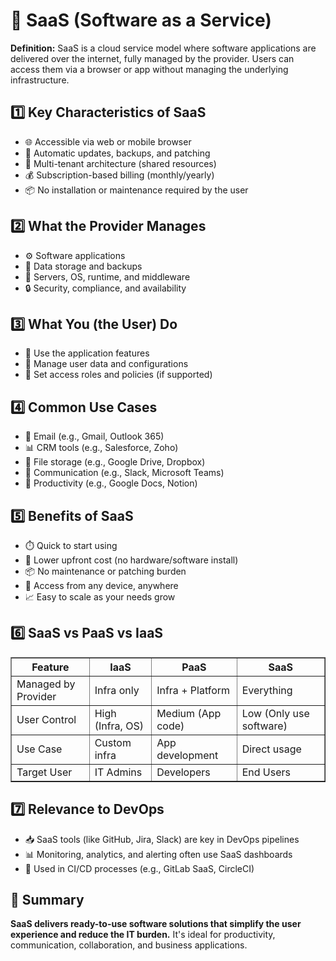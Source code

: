 <!DOCTYPE html>
<html lang="en">
<head>
  <meta charset="UTF-8">
  
</head>
<body>

  <h1>📧 SaaS (Software as a Service)</h1>
  <p><strong>Definition:</strong> SaaS is a cloud service model where software applications are delivered over the internet, fully managed by the provider. Users can access them via a browser or app without managing the underlying infrastructure.</p>

  <!-- 1. Key Characteristics -->
  <h2>1️⃣ Key Characteristics of SaaS</h2>
  <ul>
    <li>🌐 Accessible via web or mobile browser</li>
    <li>🔄 Automatic updates, backups, and patching</li>
    <li>🔐 Multi-tenant architecture (shared resources)</li>
    <li>💰 Subscription-based billing (monthly/yearly)</li>
    <li>📦 No installation or maintenance required by the user</li>
  </ul>

  <!-- 2. What Is Managed -->
  <h2>2️⃣ What the Provider Manages</h2>
  <ul>
    <li>⚙️ Software applications</li>
    <li>📁 Data storage and backups</li>
    <li>🧱 Servers, OS, runtime, and middleware</li>
    <li>🔒 Security, compliance, and availability</li>
  </ul>

  <!-- 3. What the User Does -->
  <h2>3️⃣ What You (the User) Do</h2>
  <ul>
    <li>🧑 Use the application features</li>
    <li>📝 Manage user data and configurations</li>
    <li>🔐 Set access roles and policies (if supported)</li>
  </ul>

  <!-- 4. Common Use Cases -->
  <h2>4️⃣ Common Use Cases</h2>
  <ul>
    <li>📧 Email (e.g., Gmail, Outlook 365)</li>
    <li>📊 CRM tools (e.g., Salesforce, Zoho)</li>
    <li>📁 File storage (e.g., Google Drive, Dropbox)</li>
    <li>💬 Communication (e.g., Slack, Microsoft Teams)</li>
    <li>📅 Productivity (e.g., Google Docs, Notion)</li>
  </ul>

  <!-- 5. Benefits -->
  <h2>5️⃣ Benefits of SaaS</h2>
  <ul>
    <li>⏱️ Quick to start using</li>
    <li>💸 Lower upfront cost (no hardware/software install)</li>
    <li>📦 No maintenance or patching burden</li>
    <li>📶 Access from any device, anywhere</li>
    <li>📈 Easy to scale as your needs grow</li>
  </ul>

  <!-- 6. SaaS vs Other Models -->
  <h2>6️⃣ SaaS vs PaaS vs IaaS</h2>
  <table border="1" cellpadding="6">
    <tr>
      <th>Feature</th>
      <th>IaaS</th>
      <th>PaaS</th>
      <th>SaaS</th>
    </tr>
    <tr>
      <td>Managed by Provider</td>
      <td>Infra only</td>
      <td>Infra + Platform</td>
      <td>Everything</td>
    </tr>
    <tr>
      <td>User Control</td>
      <td>High (Infra, OS)</td>
      <td>Medium (App code)</td>
      <td>Low (Only use software)</td>
    </tr>
    <tr>
      <td>Use Case</td>
      <td>Custom infra</td>
      <td>App development</td>
      <td>Direct usage</td>
    </tr>
    <tr>
      <td>Target User</td>
      <td>IT Admins</td>
      <td>Developers</td>
      <td>End Users</td>
    </tr>
  </table>

  <!-- 7. Relevance to DevOps -->
  <h2>7️⃣ Relevance to DevOps</h2>
  <ul>
    <li>📥 SaaS tools (like GitHub, Jira, Slack) are key in DevOps pipelines</li>
    <li>📊 Monitoring, analytics, and alerting often use SaaS dashboards</li>
    <li>📁 Used in CI/CD processes (e.g., GitLab SaaS, CircleCI)</li>
  </ul>

  <!-- 8. Summary -->
  <h2>📌 Summary</h2>
  <p><strong>SaaS delivers ready-to-use software solutions that simplify the user experience and reduce the IT burden.</strong> It's ideal for productivity, communication, collaboration, and business applications.</p>

</body>
</html>
